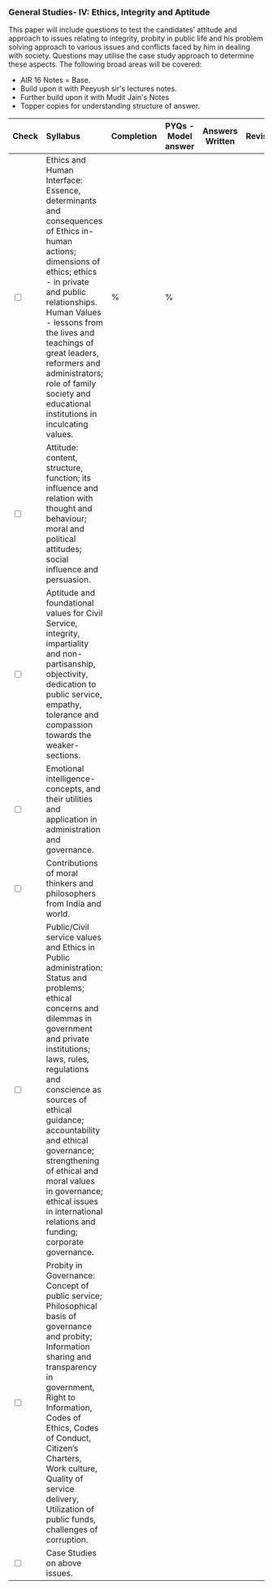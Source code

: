 ### General Studies- IV: Ethics, Integrity and Aptitude
This paper will include questions to test the candidates’ attitude and approach to issues relating to integrity, probity in public life and his problem solving approach to various issues and conflicts faced by him in dealing with society. Questions may utilise the case study approach to determine these aspects. The following broad areas will be covered:

- AIR 16 Notes = Base.
- Build upon it with Peeyush sir's lectures notes.
- Further build upon it with Mudit Jain's Notes
- Topper copies for understanding structure of answer.

| **Check** | **Syllabus**                                                                                                                                                                                                                                                                                                                                                                                                     | **Completion** | **PYQs - Model answer** | **Answers Written** | **Revisions** |
| :-------- | :--------------------------------------------------------------------------------------------------------------------------------------------------------------------------------------------------------------------------------------------------------------------------------------------------------------------------------------------------------------------------------------------------------------- | -------------- | ----------------------- | ------------------- | ------------- |
| <input type="checkbox" unchecked id="b66cb1">     | Ethics and Human Interface: Essence, determinants and consequences of Ethics in-human actions; dimensions of ethics; ethics - in private and public relationships. Human Values - lessons from the lives and teachings of great leaders, reformers and administrators; role of family society and educational institutions in inculcating values.                                                                | %              | %                       |                     |               |
| <input type="checkbox" unchecked id="4aff9e">     | Attitude: content, structure, function; its influence and relation with thought and behaviour; moral and political attitudes; social influence and persuasion.                                                                                                                                                                                                                                                   |                |                         |                     |               |
| <input type="checkbox" unchecked id="8bad7f">     | Aptitude and foundational values for Civil Service, integrity, impartiality and non-partisanship, objectivity, dedication to public service, empathy, tolerance and compassion towards the weaker-sections.                                                                                                                                                                                                      |                |                         |                     |               |
| <input type="checkbox" unchecked id="646782">     | Emotional intelligence-concepts, and their utilities and application in administration and governance.                                                                                                                                                                                                                                                                                                           |                |                         |                     |               |
| <input type="checkbox" unchecked id="808225">     | Contributions of moral thinkers and philosophers from India and world.                                                                                                                                                                                                                                                                                                                                           |                |                         |                     |               |
| <input type="checkbox" unchecked id="3b1416">     | Public/Civil service values and Ethics in Public administration: Status and problems; ethical concerns and dilemmas in government and private institutions; laws, rules, regulations and conscience as sources of ethical guidance; accountability and ethical governance; strengthening of ethical and moral values in governance; ethical issues in international relations and funding; corporate governance. |                |                         |                     |               |
| <input type="checkbox" unchecked id="77cd77">     | Probity in Governance: Concept of public service; Philosophical basis of governance and probity; Information sharing and transparency in government, Right to Information, Codes of Ethics, Codes of Conduct, Citizen’s Charters, Work culture, Quality of service delivery, Utilization of public funds, challenges of corruption.                                                                              |                |                         |                     |               |
| <input type="checkbox" unchecked id="a6482d">     | Case Studies on above issues.                                                                                                                                                                                                                                                                                                                                                                                    |                |                         |                     |               |
